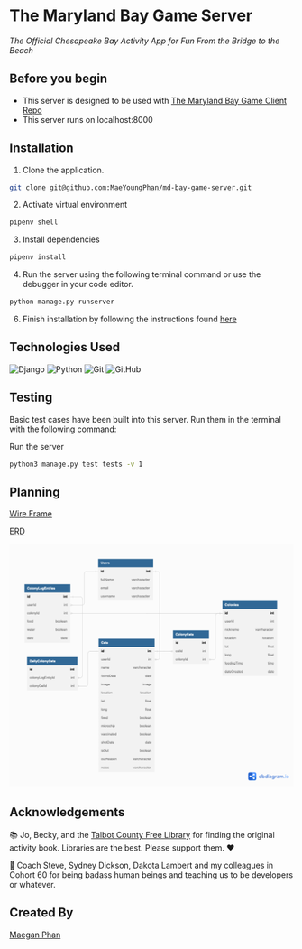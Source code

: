 # The Maryland Bay Game Server

*The Official Chesapeake Bay Activity App for Fun From the Bridge to the Beach*

## Before you begin

* This server is designed to be used with [The Maryland Bay Game Client Repo](https://github.com/MaeYoungPhan/MdBayGameReact)
* This server runs on localhost:8000

## Installation

1. Clone the application.

```bash
git clone git@github.com:MaeYoungPhan/md-bay-game-server.git
```
2. Activate virtual environment

```bash
pipenv shell
```
3. Install dependencies

```bash
pipenv install
```
4. Run the server using the following terminal command or use the debugger in your code editor.

```bash
python manage.py runserver
```

6. Finish installation by following the instructions found [here](https://github.com/MaeYoungPhan/MdBayGameReact)

## Technologies Used

![Django](https://img.shields.io/badge/django-%23092E20.svg?style=for-the-badge&logo=django&logoColor=white)
![Python](https://img.shields.io/badge/python-3670A0?style=for-the-badge&logo=python&logoColor=ffdd54)
![Git](https://img.shields.io/badge/git-%23F05033.svg?style=for-the-badge&logo=git&logoColor=white)
![GitHub](https://img.shields.io/badge/github-%23121011.svg?style=for-the-badge&logo=github&logoColor=white)

## Testing

Basic test cases have been built into this server. Run them in the terminal with the following command:

Run the server

```bash
python3 manage.py test tests -v 1
```

## Planning

[Wire Frame](https://miro.com/app/board/uXjVMf-viFw=/?share_link_id=976673193824)

[ERD](https://github.com/MaeYoungPhan/MdBayGameReact/blob/main/2023-MVP-BayGameERD.png)

![](https://github.com/MaeYoungPhan/cats-I-know/blob/main/CatsIKnow.png)

## Acknowledgements

📚 Jo, Becky, and the [Talbot County Free Library](http://www.tcfl.org/) for finding the original activity book. Libraries are the best. Please support them. ♥️

🐐 Coach Steve, Sydney Dickson, Dakota Lambert and my colleagues in Cohort 60 for being badass human beings and teaching us to be developers or whatever. 

## Created By

[Maegan Phan](https://www.linkedin.com/in/maeyoungphan/)
